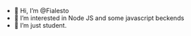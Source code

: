- 👋 Hi, I’m @Fialesto
- 👀 I’m interested in Node JS and some javascript beckends
- 🌱 I’m just student.

<!---
Fialesto/Fialesto is a ✨ special ✨ repository because its `README.md` (this file) appears on your GitHub profile.
You can click the Preview link to take a look at your changes.
--->
